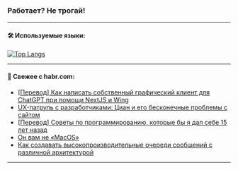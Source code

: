 ### Работает? Не трогай!

---
<!--
#### 🛠️ Technical stack:

![Java](https://img.shields.io/badge/Java-informational?logo=Oracle&style=flat&logoColor=white&color=FF4500)
![Kotlin](https://img.shields.io/badge/Kotlin-informational?logo=Kotlin&style=flat&logoColor=white&color=774D97)
![TS](https://img.shields.io/badge/TypeScript-informational?logo=typeScript&style=flat&logoColor=black&color=017acc)
![Python](https://img.shields.io/badge/Python-informational?logo=Python&style=flat&logoColor=black&color=ffdd54) <br>
![Spring](https://img.shields.io/badge/Spring-informational?logo=Spring&style=flat&logoColor=white&color=6DB33F) 
![SpringBoot](https://img.shields.io/badge/SpringBoot-informational?logo=SpringBoot&style=flat&logoColor=white&color=6DB33F)
![Nest](https://img.shields.io/badge/NestJS-informational?logo=NestJS&style=flat&logoColor=white&color=E0234E) 
![NodeJS](https://img.shields.io/badge/NodeJS-informational?logo=node.js&style=flat&logoColor=white&color=70A760)<br>
![PostgreSQL](https://img.shields.io/badge/PostgreSQL-informational?logo=PostgreSQL&style=flat&logoColor=white&color=DAA520)
![MongoDB](https://img.shields.io/badge/MongoDB-informational?logo=MongoDB&style=flat&logoColor=white&color=870000)
![Apache](https://img.shields.io/badge/Apache-informational?logo=apache&style=flat&logoColor=white&color=f74e28)

___ 
-->

#### 🛠️ Используемые языки:

[![Top Langs](https://github-readme-stats-u2qms2cxw-advtsettinggmailcoms-projects.vercel.app/api/top-langs/?username=zloylis&langs_count=10&hide_title=true&title_color=e6edf3&size_weight=0.5&count_weight=0.5&layout=compact&hide_progress=true&hide_border=true&theme=dracula)](https://github.com/zloylis)

<!---


####  :octocat:&nbsp;&nbsp; Статистика:

![GitHub stats](https://github-readme-stats-u2qms2cxw-advtsettinggmailcoms-projects.vercel.app/api?username=zloylis&show_icons=true&hide_border=true&theme=dracula&title_color=e6edf3&include_all_commits=true&count_private=true&hide_rank=false&hide_title=true&rank_icon=github)
-->
---

#### 💬 Свежее с habr.com:

<!-- BLOG-POST-LIST:START -->
- [[Перевод] Как написать собственный графический клиент для ChatGPT при помощи NextJS и Wing](https://habr.com/ru/companies/piter/articles/839282/?utm_source=habrahabr&utm_medium=rss&utm_campaign=839282)
- [UX-патруль с разработчиками: Циан и его бесконечные проблемы с сайтом](https://habr.com/ru/articles/839306/?utm_source=habrahabr&utm_medium=rss&utm_campaign=839306)
- [[Перевод] Советы по программированию, которые бы я дал себе 15 лет назад](https://habr.com/ru/companies/ruvds/articles/839256/?utm_source=habrahabr&utm_medium=rss&utm_campaign=839256)
- [Он вам не «MacOS»](https://habr.com/ru/articles/839284/?utm_source=habrahabr&utm_medium=rss&utm_campaign=839284)
- [Как создавать высокопроизводительные очереди сообщений с различной архитектурой](https://habr.com/ru/companies/vk/articles/837060/?utm_source=habrahabr&utm_medium=rss&utm_campaign=837060)
<!-- BLOG-POST-LIST:END -->

---

